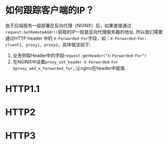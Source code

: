 # 如何跟踪客户端的IP？
由于后端服务一般部署在反向代理（NGINX）后，如果直接通过`request.GetRemoteAddr()`获取的IP一般是反向代理服务器的地址.
所以我们需要通过HTTP header 中的 `X-Forwarded-For`字段，如：`X-Forwarded-For: client1, proxy1, proxy2`，具体做法如下:
1. 业务侧取Header中的字段`request.getHeader("X-Forwarded-For")`
2. 在NGINX中设置`proxy_set_header X-Forwarded-For $proxy_add_x_forwarded_for;`,让nginx在header中赋值.


# HTTP1.1

# HTTP2

# HTTP3
